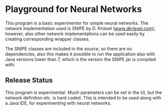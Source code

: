 # Playground for Neural Networks

This program is a basic experimenter for simple neural networks. The network implementation used is SNIPE by D. Kriesel (www.dkriesel.com), however, also other network implementations can be used easily by creating corresponding wrapper classes.

The SNIPE classes are included in the source, so there are no dependencies, also this makes it possible to run the application also with Java versions lower than 7, which is the version the SNIPE jar is compiled with.

## Release Status

This program is experimental. Much parameters can be set in the UI, but the network definition etc. is hard coded. This is intended to be used along with a Java IDE, for experimenting with neural networks.  
